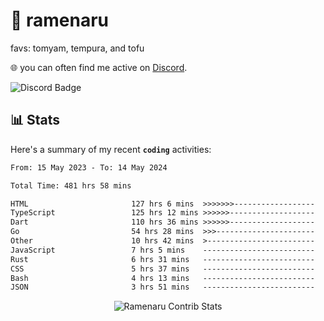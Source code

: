 # 🍜 ramenaru
favs: tomyam, tempura, and tofu

🌐 you can often find me active on [Discord](https://discordapp.com/users/503291004200157185).

![Discord Badge](https://dcbadge.vercel.app/api/shield/503291004200157185)

## 📊 Stats

Here's a summary of my recent **`coding`** activities:

<!--START_SECTION:waka-->

```txt
From: 15 May 2023 - To: 14 May 2024

Total Time: 481 hrs 58 mins

HTML                       127 hrs 6 mins  >>>>>>>------------------   26.37 %
TypeScript                 125 hrs 12 mins >>>>>>-------------------   25.98 %
Dart                       110 hrs 36 mins >>>>>>-------------------   22.95 %
Go                         54 hrs 28 mins  >>>----------------------   11.30 %
Other                      10 hrs 42 mins  >------------------------   02.22 %
JavaScript                 7 hrs 5 mins    -------------------------   01.47 %
Rust                       6 hrs 31 mins   -------------------------   01.35 %
CSS                        5 hrs 37 mins   -------------------------   01.17 %
Bash                       4 hrs 13 mins   -------------------------   00.88 %
JSON                       3 hrs 51 mins   -------------------------   00.80 %
```

<!--END_SECTION:waka-->

<div style="text-align: center;">
   <img align="center" src="https://github-readme-streak-stats.herokuapp.com/?user=Ramenaru&theme=dark&card_width=520" alt="Ramenaru Contrib Stats" />
</div>

